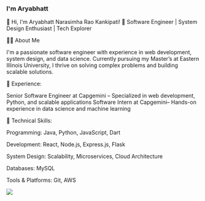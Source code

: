 ### I'm Aryabhatt

👋 Hi, I'm Aryabhatt Narasimha Rao Kankipati!
🚀 Software Engineer | System Design Enthusiast | Tech Explorer

👨‍💻 About Me

I'm a passionate software engineer with experience in web development, system design, and data science. Currently pursuing my Master’s at Eastern Illinois University, I thrive on solving complex problems and building scalable solutions.

🔹 Experience:

Senior Software Engineer at Capgemini – Specialized in web development, Python, and scalable applications
Software Intern at Capgemini– Hands-on experience in data science and machine learning

🔹 Technical Skills:

Programming: Java, Python, JavaScript, Dart

Development: React, Node.js, Express.js, Flask

System Design: Scalability, Microservices, Cloud Architecture

Databases: MySQL

Tools & Platforms: Git, AWS


<img src="https://github-readme-stats.vercel.app/api?username=aryabhatt00&&show_icons=true&title_color=ffffff&icon_color=bb2acf&text_color=daf7dc&bg_color=151515">




<!--
**aryabhatt00/aryabhatt00** is a ✨ _special_ ✨ repository because its `README.md` (this file) appears on your GitHub profile.

Here are some ideas to get you started:

- 🔭 I’m currently working on ...

- 👯 I’m looking to collaborate on ...
- 🤔 I’m looking for help with ...

- 📫 How to reach me: ...
- 😄 Pronouns: ...
- ⚡ Fun fact: ...
-->
